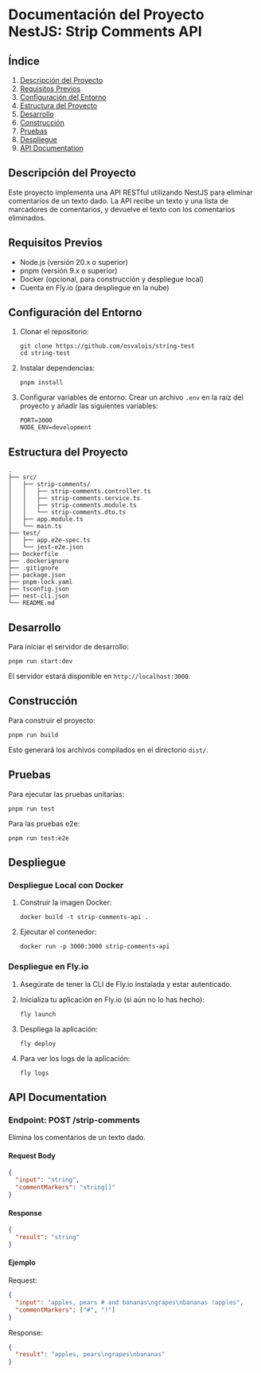 # Documentación del Proyecto NestJS: Strip Comments API

## Índice
1. [Descripción del Proyecto](#descripción-del-proyecto)
2. [Requisitos Previos](#requisitos-previos)
3. [Configuración del Entorno](#configuración-del-entorno)
4. [Estructura del Proyecto](#estructura-del-proyecto)
5. [Desarrollo](#desarrollo)
6. [Construcción](#construcción)
7. [Pruebas](#pruebas)
8. [Despliegue](#despliegue)
9. [API Documentation](#api-documentation)
## Descripción del Proyecto

Este proyecto implementa una API RESTful utilizando NestJS para eliminar comentarios de un texto dado. La API recibe un texto y una lista de marcadores de comentarios, y devuelve el texto con los comentarios eliminados.

## Requisitos Previos

- Node.js (versión 20.x o superior)
- pnpm (versión 9.x o superior)
- Docker (opcional, para construcción y despliegue local)
- Cuenta en Fly.io (para despliegue en la nube)

## Configuración del Entorno

1. Clonar el repositorio:
   ```
   git clone https://github.com/osvalois/string-test
   cd string-test
   ```

2. Instalar dependencias:
   ```
   pnpm install
   ```

3. Configurar variables de entorno:
   Crear un archivo `.env` en la raíz del proyecto y añadir las siguientes variables:
   ```
   PORT=3000
   NODE_ENV=development
   ```

## Estructura del Proyecto

```
.
├── src/
│   ├── strip-comments/
│   │   ├── strip-comments.controller.ts
│   │   ├── strip-comments.service.ts
│   │   ├── strip-comments.module.ts
│   │   └── strip-comments.dto.ts
│   ├── app.module.ts
│   └── main.ts
├── test/
│   ├── app.e2e-spec.ts
│   └── jest-e2e.json
├── Dockerfile
├── .dockerignore
├── .gitignore
├── package.json
├── pnpm-lock.yaml
├── tsconfig.json
├── nest-cli.json
└── README.md
```

## Desarrollo

Para iniciar el servidor de desarrollo:

```
pnpm run start:dev
```

El servidor estará disponible en `http://localhost:3000`.

## Construcción

Para construir el proyecto:

```
pnpm run build
```

Esto generará los archivos compilados en el directorio `dist/`.

## Pruebas

Para ejecutar las pruebas unitarias:

```
pnpm run test
```

Para las pruebas e2e:

```
pnpm run test:e2e
```

## Despliegue

### Despliegue Local con Docker

1. Construir la imagen Docker:
   ```
   docker build -t strip-comments-api .
   ```

2. Ejecutar el contenedor:
   ```
   docker run -p 3000:3000 strip-comments-api
   ```

### Despliegue en Fly.io

1. Asegúrate de tener la CLI de Fly.io instalada y estar autenticado.

2. Inicializa tu aplicación en Fly.io (si aún no lo has hecho):
   ```
   fly launch
   ```

3. Despliega la aplicación:
   ```
   fly deploy
   ```

4. Para ver los logs de la aplicación:
   ```
   fly logs
   ```

## API Documentation

### Endpoint: POST /strip-comments

Elimina los comentarios de un texto dado.

#### Request Body

```json
{
  "input": "string",
  "commentMarkers": "string[]"
}
```

#### Response

```json
{
  "result": "string"
}
```

#### Ejemplo

Request:
```json
{
  "input": "apples, pears # and bananas\ngrapes\nbananas !apples",
  "commentMarkers": ["#", "!"]
}
```

Response:
```json
{
  "result": "apples, pears\ngrapes\nbananas"
}
```